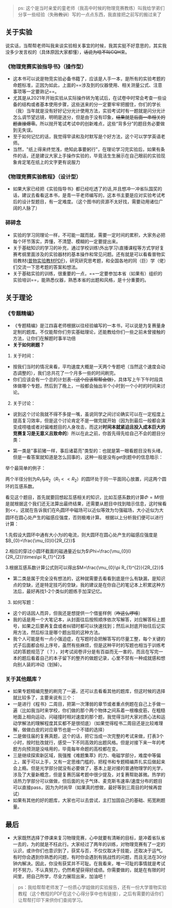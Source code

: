 
> ps: 这个是当时亲爱的童老师（我高中时候的物理竞赛教练）叫我给学弟们分享一些经验（~~失败教训~~）写的一点点东西，我直接把之前写的搬过来了

## 关于实验
说实话，当帮帮老师叫我来谈实验相关事宜的时候，我其实挺不好意思的，其实我没多少发言权的（具体原因大家都懂），~~话说为啥不叫CQH来~~。
### 《物理竞赛实验指导书》（操作型）
- 这本书可以说是物竞实验必备书籍了，应该是人手一本，是所有的实验考题的命题标准，正因为如此，上面的==涉及到的仪器使用、相关测量公式、注意事项等一定要熟记==。
-  尤其是从2021年开始实验从实际操作转为笔试后，在试卷中时常会考查一些设备的结构或者基本使用步骤，这些送来的分一定要牢牢把握住，你们的学长（我）当年就是没有好好记分光计使用方法，实验考试时有一题就是问分光计怎么调节望远镜，明明是送分，但是由于没有印象，~~结果就是后面一串相关的题直接爆零~~。所以抛开笔试考试中的创新难点，这些“背多分”的题目务必要做到无失误。
- 至于如何记忆的话，我觉得早读和及时默写是个好方法，这个可以学学英语老师。
- 当然，"纸上得来终觉浅，绝知此事要躬行"，在理论学习完实验后，如果有条件的话，还是建议大家上手操作实验的，毕竟活生生展示在自己眼前的实验现象肯定笔在纸上的文字更有说服力
### 《物理竞赛实验教程》（设计型）
- 如果大家已经把《实验指导书》都已经吃透了的话,并且想冲一冲省队国奖的话，建议去看看这本书，是青一平老师编写的，这本书主要是应对实验考试考后的设计型题目，有一定难度。（这个图书的资源不太好找，需要动用诸位广阔的人脉了）
### 碎碎念
- 实验的学习同理论一样，不可能一蹴而就，需要一定时间的累积，大家务必把每个环节落实，弄懂，不清楚、模糊的一定要提出来。
- 关于基础知识的学习的补充，通过学校训练\外出学习\直播课程等方式学好复赛考纲里面涉及的实验器材的基本操作和常见问题。还有就是可以看看普物实验教材([普物实验教材PDF](http://www.wenqujingdian.com/Public/editor/attached/file/20180608/20180608100542_59292.pdf))，研究研究思考题，和全国各地的同（巨）学（佬）们交流一下思考题的答案和想法。
- 关于基础实验的训练，很重要的一点，==一定要参加本省（如果有）组织的实验培训==，能熟悉仪器，熟悉本省的出题和风格，是十分重要的。
## 关于理论
### 《专题精编》
- 《专题精编》是江四喜老师根据以往经验编写的一本书，可以说是为复赛量身定制的题库。不仅能帮你们夯实基础理论，还能教给你们一些之前未曾接触的方法，让你们在解题时事半功倍
- **关于如何刷题？**
1. 关于时间：
- 按我们当时的情况来看，平均速度大概是一天两个专题吧（当然这个速度会动态调整的），我们总共花了一个月多一些的时间刷完。
- 你们应该会有一个总的计划表~~（这个应该帮帮会做）~~，具体写上午下午时段具体做哪个专题，然后到了晚上，一般都会抽出半个小时到一个小时的时间来讨论。
2. 关于讨论：
- 说到这个讨论我就不得不多提一嘴，虽说同学之间讨论确实可以在一定程度上提高复习效率，但是这个讨论肯定不是一做完就开始（因为到最后一般都会演变成唠嗑或者对偏难题目的人身攻击，而这对**时间本就紧迫且投入成本巨大的竞赛复习是无意义且致命的**）所以在此之前，你首先得先给自己不会的题目分类：

-  第一类是"事前猪一样，事后诸葛亮"类型的：也就是第一眼看题目没有头绪，但是一看答案就知道是怎么回事的，这种一般是没有get到题中的信息暗示：

举个最简单的例子：

两个半径分别为$R_{1}$与$R_{2}$（$R_{1}<<R_{2}$）的圆环处于同一平面同心放置，问这两个圆环的互感系数。

看见这个题目，首先就要回想起互感相关的知识，比如互感系数的计算$\Phi=MI$但是就根据这个我们还无法算出最终结果，还需要从题目中找到暗示信息，这时候看到<<，这就在告诉我们在$R_{1}$圆环中磁场可以近似等效为匀强磁场，大小近似为大圆环在圆心处产生的磁感应强度，否则极难计算。
根据以上分析我们便可以进行计算：

1.先假设大圆环中通有大小为I的电流，则大圆环在圆心处产生的磁感应强度是$B_{0}=\frac{\mu_{0}I}{2R_{2}}$

2.相应的穿过小圆环截面的磁通量近似为$\Phi=\frac{\mu_{0}I}{2R_{2}}\times\pi R_{1}^{2}$

3.根据互感系数计算公式则可以得出$M=\frac{\mu_{0}\pi R_{1}^{2}}{2R_{2}}$

- 第二类是属于完全没有想法的，这种就需要去看看到底是什么有缺漏，是知识点的空缺，还是特定技巧的空缺，我的建议是在你自己的笔记本上积累这种方法后，最好再找1-2个类似的题练手加深记忆。
 
3. 如何写题：
- 这个的话因人而异，但我还是想提供一个借鉴样例（~~咋这么啰嗦~~）
- 我的话是用一个大笔记本，从封面往后按照顺序依次写解答，对应解答标上题号，如果之后要再复盘或者纠错时都可以快速找到；然后从封底开始往后记实用方法，然后标注是哪个题出现的这种方法。
- 我个人可能是有一点小强迫症，在写题时会把解答写的尽量工整，每个关键的式子后面都会标上序号，虽然有些麻烦，但是这种平时的写题也相当于训练考试的答题规范了（？），对考试阅卷评分是有百益而无一害的，而且在写完一本的题后看着自己的本子留下的整齐的做题记录，心里不禁有一种成就感和想向别人装的冲动（划掉）。 
### 关于其他题库？
- 如果专题精编完整的刷完了一遍，还可以去看看其他的题库，但这时候的选择就比较多了，主要来说有三个：
- 一是进行《程书》二周目，把第一次薄弱的章节或者重点例题在自己上手做一遍（比如我当时来学校，你们做的那个两个物体之间系着一根橡皮筋，在粗糙地面上相向运动，问碰撞时相对速度的那个题，我觉得当时大家对质心法和运动学解法的理解程度其实都不是很彻底）（如果觉得程书二周目还是比较难理解，做做白皮的对应章节也是一个不错的选择）
- 二是做往届的复赛真题，这个的话，把它当成一次完整的考试来做，打表3个小时，按时批改就行，感受一下不同高效的出题风格。但是对接下来一年的考题方向预测是没啥用的，毕竟每年命题的高校都在变。
- 三是继续探索新区域，我强推《难题集萃》的力、电磁学部分，难度中等偏上，属于可以上手，又有一定思维门槛的，把程书和专题精编弄扎实后做起来会上瘾。但是光学部分就没有必要做了，基本上是对接的普通物理学的光学，涉及了大量新概念，但是复赛历届考题中很少提及，对复赛帮助甚微。热学的话热力学部分可以做做，但后面的光子气体、麦克斯韦速率/速度分布的题目可以直接pass，因为为时尚早（如果真的想做，最好等到三周目的时候再尝试）
- 如果有其他的好的题库，大家也可以去尝试，主打加固自己的基础、拓宽刷题量。

## 最后
- 大家既然选择了停课来复习物理竞赛，心中就要有清晰的目标，是冲着省队省一去的，为的就是不枉此行。大家经过了两年的训练，对物理竞赛有了一定的认识，或许你们也意识到了，获奖与否，不仅仅取决于技能，还取决于运气。有时你会遇到你熟悉的问题，有时你会遇到有挑战性的问题，而且无法在30分钟内解决。因此，你没有获奖并不可耻。在我看来，唯一可耻的事情就是考试时不努力，不认真努力，仍然希望获得好成绩。你需要做的，就是在有限的时间里，把自己所学，尽全力展现出来，加油吧！

>ps：我给帮帮老师发了一份质心学姐做的实验报告，还有一份大学普物实验教程（这个教程的PDF在这个心得分享中也有链接），之后有需要的话你们让帮帮打印下来供你们查阅学习。